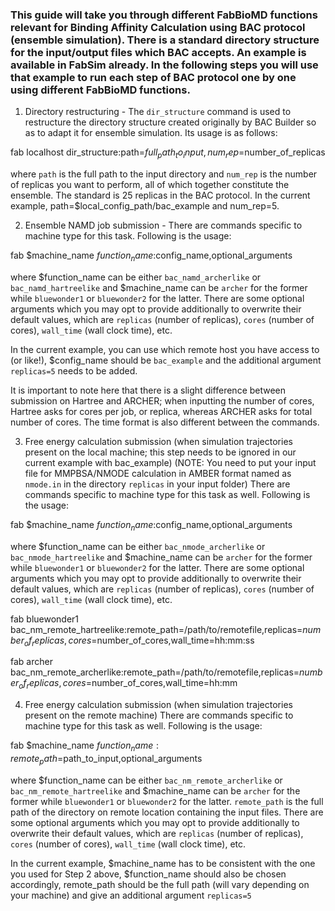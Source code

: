 ### This guide will take you through different FabBioMD functions relevant for Binding Affinity Calculation using BAC protocol (ensemble simulation). There is a standard directory structure for the input/output files which BAC accepts. An example is available in FabSim already. In the following steps you will use that example to run each step of BAC protocol one by one using different FabBioMD functions.

1. Directory restructuring -
The `dir_structure` command is used to restructure the directory structure created originally by BAC Builder so as to adapt it for ensemble simulation. Its usage is as follows:

fab localhost dir_structure:path=$full_path_to_input,num_rep=$number_of_replicas

where `path` is the full path to the input directory and `num_rep` is the number of replicas you want to perform, all of which together constitute the ensemble. The standard is 25 replicas in the BAC protocol. In the current example, path=$local_config_path/bac_example and num_rep=5.

2. Ensemble NAMD job submission -
There are commands specific to machine type for this task. Following is the usage:

fab $machine_name $function_name:$config_name,optional_arguments

where $function_name can be either `bac_namd_archerlike` or `bac_namd_hartreelike` and $machine_name can be `archer` for the former while `bluewonder1` or `bluewonder2` for the latter. There are some optional arguments which you may opt to provide additionally to overwrite their default values, which are `replicas` (number of replicas), `cores` (number of cores), `wall_time` (wall clock time), etc. 

In the current example, you can use which remote host you have access to (or like!), $config_name should be `bac_example` and the additional argument `replicas=5` needs to be added.

It is important to note here that there is a slight difference between submission on Hartree and ARCHER; when inputting the number of cores, Hartree asks for cores per job, or replica, whereas ARCHER asks for total number of cores. The time format is also different between the commands.

3. Free energy calculation submission (when simulation trajectories present on the local machine; this step needs to be ignored in our current example with bac_example)
(NOTE: You need to put your input file for MMPBSA/NMODE calculation in AMBER format named as `nmode.in` in the directory `replicas` in your input folder)
There are commands specific to machine type for this task as well. Following is the usage:

fab $machine_name $function_name:$config_name,optional_arguments

where $function_name can be either `bac_nmode_archerlike` or `bac_nmode_hartreelike` and $machine_name can be `archer` for the former while `bluewonder1` or `bluewonder2` for the latter. There are some optional arguments which you may opt to provide additionally to overwrite their default values, which are `replicas` (number of replicas), `cores` (number of cores), `wall_time` (wall clock time), etc. 

fab  bluewonder1 bac_nm_remote_hartreelike:remote_path=/path/to/remotefile,replicas=$number_of_replicas,cores=$number_of_cores,wall_time=hh:mm:ss

fab archer bac_nm_remote_archerlike:remote_path=/path/to/remotefile,replicas=$number_of_replicas,cores=$number_of_cores,wall_time=hh:mm

4. Free energy calculation submission (when simulation trajectories present on the remote machine)
There are commands specific to machine type for this task as well. Following is the usage:

fab $machine_name $function_name:remote_path=$path_to_input,optional_arguments

where $function_name can be either `bac_nm_remote_archerlike` or `bac_nm_remote_hartreelike` and $machine_name can be `archer` for the former while `bluewonder1` or `bluewonder2` for the latter. `remote_path` is the full path of the directory on remote location containing the input files. There are some optional arguments which you may opt to provide additionally to overwrite their default values, which are `replicas` (number of replicas), `cores` (number of cores), `wall_time` (wall clock time), etc. 

In the current example, $machine_name has to be consistent with the one you used for Step 2 above, $function_name should also be chosen accordingly, remote_path should be the full path (will vary depending on your machine) and give an additional argument `replicas=5`


